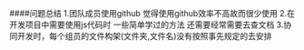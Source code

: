 

####问题总结
	1.团队成员使用github 觉得使用github效率不高故而很少使用
	2.在开发项目中需要使用js代码时 一些简单学过的方法 还需要经常需要去查文档
	3.协同开发时，每个组员的文件构架(文件夹,文件名)没有按照事先规定的去安排
